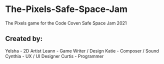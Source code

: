 # The-Pixels-Safe-Space-Jam
The Pixels game for the Code Coven Safe Space Jam 2021

## Created by:
Yelsha - 2D Artist
Leann - Game Writer / Design
Katie - Composer / Sound
Cynthia - UX / UI Designer
Curtis - Programmer
